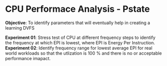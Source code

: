 # CPU Performace Analysis - Pstate

**Objective**: To identify parameters that will eventually help in creating a learning DVFS

**Experiment 01**:  Stress test of CPU at different frequency steps to identify the frequency at which EPI is lowest, where EPI is Energy Per Instruction.
**Experiment 02**: Identify frequency range for lowest average EPI for real world workloads so that the utlization is 100 % and there is no or acceptable performance imapact.
